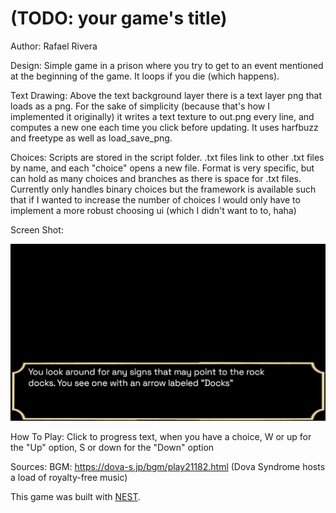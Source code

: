 # (TODO: your game's title)

Author: Rafael Rivera

Design: Simple game in a prison where you try to get to an event mentioned at the beginning of the game. It loops if you die (which happens).

Text Drawing: Above the text background layer there is a text layer png that loads as a png. For the sake of simplicity (because that's how I implemented it originally) it writes a text texture to out.png every line, and computes a new one each time you click before updating. It uses harfbuzz and freetype as well as load_save_png. 

Choices: Scripts are stored in the script folder. .txt files link to other .txt files by name, and each "choice" opens a new file. Format is very specific, but can hold as many choices and branches as there is space for .txt files. Currently only handles binary choices but the framework is available such that if I wanted to increase the number of choices I would only have to implement a more robust choosing ui (which I didn't want to to, haha)

Screen Shot:

![Screen Shot](screenshot.png)

How To Play: Click to progress text, when you have a choice, W or up for the "Up" option, S or down for the "Down" option

Sources: 
BGM: https://dova-s.jp/bgm/play21182.html (Dova Syndrome hosts a load of royalty-free music)

This game was built with [NEST](NEST.md).

